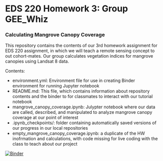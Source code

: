 # EDS 220 Homework 3: Group GEE_Whiz
### Calculating Mangrove Canopy Coverage

This repository contains the contents of our 3rd homework assignment for EDS 220 assignment, in which we will teach a remote sensing concept to out cohort-mates. Our group calculates vegetation indices for mangrove canopies using Landsat 8 data. 

Contents:
- environment.yml: Environment file for use in creating Binder environment for running Jupyter notebook
- README.md: This file, which contains information about repository contents and the binder to for classmates to interact with our tutorial notebook
- mangrove_canopy_coverage.ipynb: Julypter notebook where our data are called, described, and manipulated to analyze mangrove canopy coverage at our point of interest
- .ipynb_checkpoints/: folder containing automatically saved versions of our progress in our local repositories 
- empty_mangrove_canopy_coverage.ipynb: a duplicate of the HW inofrmation and calculations, with code missing for live coding with the class to teach about our project 
 
[![Binder](https://mybinder.org/badge_logo.svg)](https://mybinder.org/v2/gh/mc-cover/Gee_Whiz_Final_Project/main)
